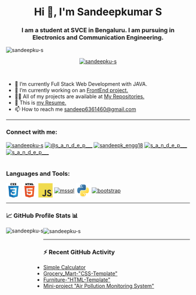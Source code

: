 <h1 align="center">Hi 👋, I'm Sandeepkumar S</h1> 

<h3 align="center">I am a student at SVCE in Bengaluru. I am pursuing in Electronics and Communication Engineering.</h3>

<p align="left"> <img src="https://komarev.com/ghpvc/?username=sandeepku-s&label=Profile%20views&color=0e75b6&style=flat" alt="sandeepku-s" /> </p>

<p align="center"> <a href="https://github.com/ryo-ma/github-profile-trophy"><img src="https://github-profile-trophy.vercel.app/?username=sandeepku-s" alt="sandeepku-s" /></a> </p>

<p align="center"> <a href="https://twitter.com/" target="blank"><img src="https://img.shields.io/twitter/follow/?logo=twitter&style=for-the-badge" alt="" /></a> </p>

- 🌱 I’m currently Full Stack Web Development with JAVA.
- 🔭 I’m currently working on an [FrontEnd project.](https://github.com/sandeepku-s/ShoppyKart-template)
- 👨‍💻 All of my projects are available at [My Repositories.](https://github.com/sandeepku-s?tab=repositories)
- 📝 This is [my Resume.](https://drive.google.com/file/d/1u1V5_eTFyZwxv6q3028E1Rt_pUAqqlu0/view?usp=drive_link)
- 📫 How to reach me [sandeep6361460@gmail.com](sandeep6361460@gmail.com)

---
### Connect with me:

<div align="left">
<a href="https://linkedin.com/in/sandeepku-s" target="blank"><img align="center" src="https://raw.githubusercontent.com/rahuldkjain/github-profile-readme-generator/master/src/images/icons/Social/linked-in-alt.svg" alt="sandeepku-s" height="30" width="40" /></a>
<a href="https://www.youtube.com/@s_a_n_d_e_p___" target="blank"><img align="center" src="https://raw.githubusercontent.com/rahuldkjain/github-profile-readme-generator/master/src/images/icons/Social/youtube.svg" alt="@s_a_n_d_e_p___" height="30" width="40" /></a>
<a href="https://www.hackerrank.com/profile/sandeep6361460" target="blank"><img align="center" src="https://raw.githubusercontent.com/rahuldkjain/github-profile-readme-generator/master/src/images/icons/Social/hackerrank.svg" alt="sandeepk_engg18" height="30" width="40" /></a>
<a href="https://instagram.com/s_a_n_d_e_p___" target="blank"><img align="center" src="https://raw.githubusercontent.com/rahuldkjain/github-profile-readme-generator/master/src/images/icons/Social/instagram.svg" alt="s_a_n_d_e_p___" height="30" width="40" /></a>
<a href="https://twitter.com/s_a_n_d_e_p___" target="blank"><img align="center" src="https://raw.githubusercontent.com/rahuldkjain/github-profile-readme-generator/master/src/images/icons/Social/twitter.svg" alt="s_a_n_d_e_p___" height="30" width="40" /></a>
</div>

<br />

### Languages and Tools:

<div align="left">
  <a href="https://www.w3schools.com/css/" target="blank"><img align="center" src="https://raw.githubusercontent.com/devicons/devicon/master/icons/css3/css3-original-wordmark.svg" alt="css3" height="40" width="40" /></a>
  <a href="https://www.w3.org/html/" target="blank"><img align="center" src="https://raw.githubusercontent.com/devicons/devicon/master/icons/html5/html5-original-wordmark.svg" alt="html5" height="40" width="40" /></a>
  <a href="https://developer.mozilla.org/en-US/docs/Web/JavaScript" target="blank"><img align="center" src="https://raw.githubusercontent.com/devicons/devicon/master/icons/javascript/javascript-original.svg" alt="javascript" height="40" width="40" /></a>
  <a href="https://www.microsoft.com/en-us/sql-server" target="blank"><img align="center" src="https://github.com/sandeepku-s/sandeepku-s/blob/main/Images/SQL%20img.png" alt="mssql" height="40" width="40" /></a>
  <a href="https://www.python.org" target="blank"><img align="center" src="https://raw.githubusercontent.com/devicons/devicon/master/icons/python/python-original.svg" alt="python" height="40" width="40" /></a>
  <a href="https://getbootstrap.com" target="blank"><img align="center" src="https://github.com/sandeepku-s/sandeepku-s/blob/main/Images/Bootstrap%20img.png" alt="bootstrap" height="40" width="40" /></a>
</div>

---

### 📈 GitHub Profile Stats 📊

  <p><img align="left" src="https://github-readme-stats.vercel.app/api/top-langs?username=sandeepku-s&show_icons=true&locale=en&layout=compact" alt="sandeepku-s" height="200" /></p>
  
  <p><img align="center" src="https://github-readme-stats.vercel.app/api?username=sandeepku-s&show_icons=true&locale=en" alt="sandeepku-s" height="200" /></p>
  
---

### ⚡ Recent GitHub Activity
  
<!--START_SECTION:activity-->
- [Simple Calculator](https://github.com/sandeepku-s/Calculator)
- [Grocery_Mart-"CSS-Template"](https://github.com/sandeepku-s/Grocery_Mart___CSS-Template)
- [Furniture-"HTML-Template"](https://github.com/sandeepku-s/HTML-Furniture_templete)
- [Mini-project "Air Pollution Monitoring System"](https://github.com/sandeepku-s/Air-pollution-monitoring-system)
<!--END_SECTION:activity-->
